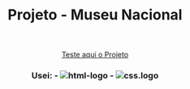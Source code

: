 <h1 align="center">Projeto - Museu Nacional</h1>
<br>
<br>
<div align="center">
<a href="https://xandecabral.github.io/Projeto-Museu-Nacional/">Teste aqui o Projeto</a>
</div>
<h3 align="center">
  Usei: 
  - <img src="https://img.shields.io/badge/HTML5-E34F26?style=for-the-badge&logo=html5&logoColor=white" alt="html-logo"/>
  - <img src="https://img.shields.io/badge/CSS3-1572B6?style=for-the-badge&logo=css3&logoColor=white" alt="css.logo"/>
</h3>
